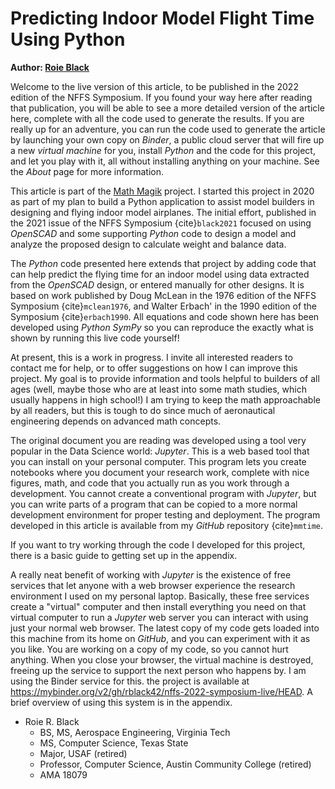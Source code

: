 # Predicting Indoor Model Flight Time Using Python

**Author: [Roie Black](https://rblack42.github.io/math-magik)**

Welcome to the live version of this article, to be published in the
2022 edition of the NFFS Symposium. If you found your way here after reading that publication, you will be able to see a more detailed version of the article here, complete with all the code used to generate the results. If you are really up for an adventure, you can run the code used to generate the article by launching your own copy on *Binder*,  a public cloud server that will fire up a new *virtual machine* for you, install *Python* and the code for this project, and let you play with it, all without installing anything on your machine. See the *About* page for more information.

This article is part of the [Math Magik](https://rblack42.github.io/math-magik) project. I started this project in 2020 as part of my plan to build a Python application to assist model builders in designing and flying indoor model airplanes. The initial effort, published in the 2021 issue of the NFFS Symposium {cite}`black2021` focused on using *OpenSCAD* and some supporting *Python* code to design a model and analyze the proposed design to calculate weight and balance data.

The *Python* code presented here extends that project by adding code that can help predict the flying time for an indoor model using data extracted from the *OpenSCAD* design, or entered manually for other designs. It is based on work published by Doug McLean in the 1976 edition of the NFFS Symposium {cite}`mclean1976`, and Walter Erbach' in the 1990 edition of the Symposium {cite}`erbach1990`. All equations and code shown here has been developed using *Python SymPy* so you can reproduce the exactly what is shown by running this live code yourself!

At present, this is a work in progress. I invite all interested readers to contact me for help, or to offer suggestions on how I can improve this project. My goal is to provide information and tools helpful to builders of all ages (well, maybe those who are at least into some math studies, which usually happens in high school!) I am trying to keep the math approachable by all readers, but this is tough to do since much of aeronautical engineering depends on advanced math concepts.

The original document you are reading was developed using a tool very popular in the Data Science world: *Jupyter*. This is a web based tool that you can install on your personal computer. This program lets you create notebooks where you document your research work, complete with nice figures, math, and code that you actually run as you work through a development. You cannot create a conventional program with *Jupyter*, but you can write parts of a program that can be copied to a more normal development environment for proper testing and deployment. The program developed in this article is available from my *GitHub* repository {cite}`mmtime`.

If you want to try working through the code I developed for this project, there is a basic guide to getting set up in the appendix.

A really neat benefit of working with *Jupyter* is the existence of free services that let anyone with a web browser experience the research environment I used on my personal laptop. Basically, these free services create a "virtual" computer and then install everything you need on that virtual computer to run a *Jupyter* web server you can interact with using just your normal web browser. The latest copy of my code gets loaded into this machine from its home on *GitHub*, and you can experiment with it as you like. You are working on a copy of my code, so you cannot hurt anything. When you close your browser, the virtual machine is destroyed, freeing up the service to support the next person who happens by. I am using the Binder service for this. the project is available at https://mybinder.org/v2/gh/rblack42/nffs-2022-symposium-live/HEAD. A brief overview of using this system is in the appendix.


- Roie R. Black
    - BS, MS, Aerospace Engineering, Virginia Tech
    - MS, Computer Science, Texas State
    - Major, USAF (retired)
    - Professor, Computer Science, Austin Community College (retired)
    - AMA 18079
